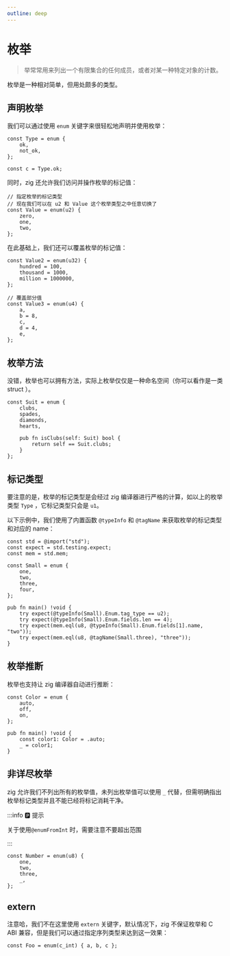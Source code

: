 ```yaml
---
outline: deep
---
```


# 枚举

> 举常常用来列出一个有限集合的任何成员，或者对某一种特定对象的计数。

枚举是一种相对简单，但用处颇多的类型。

## 声明枚举

我们可以通过使用 `enum` 关键字来很轻松地声明并使用枚举：

```zig
const Type = enum {
    ok,
    not_ok,
};

const c = Type.ok;
```

同时，zig 还允许我们访问并操作枚举的标记值：

```zig
// 指定枚举的标记类型
// 现在我们可以在 u2 和 Value 这个枚举类型之中任意切换了
const Value = enum(u2) {
    zero,
    one,
    two,
};
```

在此基础上，我们还可以覆盖枚举的标记值：

```zig
const Value2 = enum(u32) {
    hundred = 100,
    thousand = 1000,
    million = 1000000,
};

// 覆盖部分值
const Value3 = enum(u4) {
    a,
    b = 8,
    c,
    d = 4,
    e,
};
```

## 枚举方法

没错，枚举也可以拥有方法，实际上枚举仅仅是一种命名空间（你可以看作是一类 struct ）。

```zig
const Suit = enum {
    clubs,
    spades,
    diamonds,
    hearts,

    pub fn isClubs(self: Suit) bool {
        return self == Suit.clubs;
    }
};
```

## 标记类型

要注意的是，枚举的标记类型是会经过 zig 编译器进行严格的计算，如以上的枚举类型 `Type` ，它标记类型只会是 `u1`。

以下示例中，我们使用了内置函数 `@typeInfo` 和 `@tagName` 来获取枚举的标记类型和对应的 name：

```zig
const std = @import("std");
const expect = std.testing.expect;
const mem = std.mem;

const Small = enum {
    one,
    two,
    three,
    four,
};

pub fn main() !void {
    try expect(@typeInfo(Small).Enum.tag_type == u2);
    try expect(@typeInfo(Small).Enum.fields.len == 4);
    try expect(mem.eql(u8, @typeInfo(Small).Enum.fields[1].name, "two"));
    try expect(mem.eql(u8, @tagName(Small.three), "three"));
}

```

## 枚举推断

枚举也支持让 zig 编译器自动进行推断：

```zig
const Color = enum {
    auto,
    off,
    on,
};

pub fn main() !void {
    const color1: Color = .auto;
    _ = color1;
}
```

## 非详尽枚举

zig 允许我们不列出所有的枚举值，未列出枚举值可以使用 `_` 代替，但需明确指出枚举标记类型并且不能已经将标记消耗干净。

:::info 🅿️ 提示

关于使用`@enumFromInt` 时，需要注意不要超出范围

:::

```zig
const Number = enum(u8) {
    one,
    two,
    three,
    _,
};
```

## extern

注意哈，我们不在这里使用 `extern` 关键字，默认情况下，zig 不保证枚举和 C ABI 兼容，但是我们可以通过指定序列类型来达到这一效果：

```zig
const Foo = enum(c_int) { a, b, c };
```
